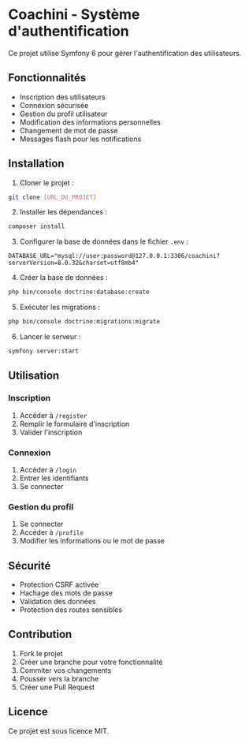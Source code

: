 # Coachini - Système d'authentification

Ce projet utilise Symfony 6 pour gérer l'authentification des utilisateurs.

## Fonctionnalités

- Inscription des utilisateurs
- Connexion sécurisée
- Gestion du profil utilisateur
- Modification des informations personnelles
- Changement de mot de passe
- Messages flash pour les notifications

## Installation

1. Cloner le projet :
```bash
git clone [URL_DU_PROJET]
```

2. Installer les dépendances :
```bash
composer install
```

3. Configurer la base de données dans le fichier `.env` :
```env
DATABASE_URL="mysql://user:password@127.0.0.1:3306/coachini?serverVersion=8.0.32&charset=utf8mb4"
```

4. Créer la base de données :
```bash
php bin/console doctrine:database:create
```

5. Exécuter les migrations :
```bash
php bin/console doctrine:migrations:migrate
```

6. Lancer le serveur :
```bash
symfony server:start
```

## Utilisation

### Inscription
1. Accéder à `/register`
2. Remplir le formulaire d'inscription
3. Valider l'inscription

### Connexion
1. Accéder à `/login`
2. Entrer les identifiants
3. Se connecter

### Gestion du profil
1. Se connecter
2. Accéder à `/profile`
3. Modifier les informations ou le mot de passe

## Sécurité

- Protection CSRF activée
- Hachage des mots de passe
- Validation des données
- Protection des routes sensibles

## Contribution

1. Fork le projet
2. Créer une branche pour votre fonctionnalité
3. Commiter vos changements
4. Pousser vers la branche
5. Créer une Pull Request

## Licence

Ce projet est sous licence MIT. 